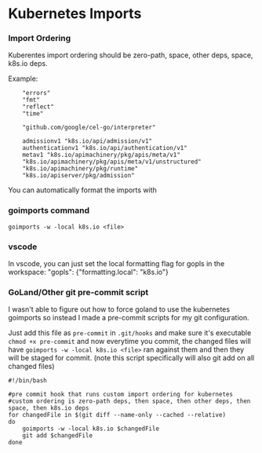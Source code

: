 # Kubernetes Imports

### Import Ordering

Kuberentes import ordering should be zero-path, space, other deps, space, k8s.io deps.

Example:

```
	"errors"
	"fmt"
	"reflect"
	"time"

	"github.com/google/cel-go/interpreter"

	admissionv1 "k8s.io/api/admission/v1"
	authenticationv1 "k8s.io/api/authentication/v1"
	metav1 "k8s.io/apimachinery/pkg/apis/meta/v1"
	"k8s.io/apimachinery/pkg/apis/meta/v1/unstructured"
	"k8s.io/apimachinery/pkg/runtime"
	"k8s.io/apiserver/pkg/admission"
```

You can automatically format the imports with 

### goimports command

`goimports -w -local k8s.io <file>`

### vscode

In vscode, you can just set the local formatting flag for gopls in the workspace: "gopls": {"formatting.local": "k8s.io"}

### GoLand/Other git pre-commit script

I wasn't able to figure out how to force goland to use the kubernetes goimports so instead I made a pre-commit scripts for my git configuration.

Just add this file as `pre-commit` in `.git/hooks` and make sure it's executable `chmod +x pre-commit` and now everytime you commit, the changed files will have `goimports -w -local k8s.io <file>` ran against them and then they will be staged for commit. (note this script specifically will also git add on all changed files)


```
#!/bin/bash

#pre commit hook that runs custom import ordering for kubernetes
#custom ordering is zero-path deps, then space, then other deps, then space, then k8s.io deps
for changedFile in $(git diff --name-only --cached --relative)
do
	goimports -w -local k8s.io $changedFile
	git add $changedFile
done
```
